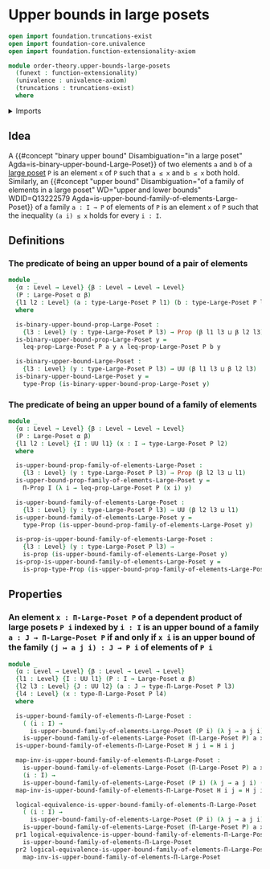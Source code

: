 # Upper bounds in large posets

```agda
open import foundation.truncations-exist
open import foundation-core.univalence
open import foundation.function-extensionality-axiom

module order-theory.upper-bounds-large-posets
  (funext : function-extensionality)
  (univalence : univalence-axiom)
  (truncations : truncations-exist)
  where
```

<details><summary>Imports</summary>

```agda
open import foundation.conjunction funext univalence truncations
open import foundation.dependent-pair-types
open import foundation.dependent-products-propositions funext
open import foundation.logical-equivalences funext
open import foundation.propositions funext univalence
open import foundation.universe-levels

open import order-theory.dependent-products-large-posets funext univalence truncations
open import order-theory.large-posets funext univalence truncations
```

</details>

## Idea

A
{{#concept "binary upper bound" Disambiguation="in a large poset" Agda=is-binary-upper-bound-Large-Poset}}
of two elements `a` and `b` of a [large poset](order-theory.large-posets.md) `P`
is an element `x` of `P` such that `a ≤ x` and `b ≤ x` both hold. Similarly, an
{{#concept "upper bound" Disambiguation="of a family of elements in a large poset" WD="upper and lower bounds" WDID=Q13222579 Agda=is-upper-bound-family-of-elements-Large-Poset}}
of a family `a : I → P` of elements of `P` is an element `x` of `P` such that
the inequality `(a i) ≤ x` holds for every `i : I`.

## Definitions

### The predicate of being an upper bound of a pair of elements

```agda
module _
  {α : Level → Level} {β : Level → Level → Level}
  (P : Large-Poset α β)
  {l1 l2 : Level} (a : type-Large-Poset P l1) (b : type-Large-Poset P l2)
  where

  is-binary-upper-bound-prop-Large-Poset :
    {l3 : Level} (y : type-Large-Poset P l3) → Prop (β l1 l3 ⊔ β l2 l3)
  is-binary-upper-bound-prop-Large-Poset y =
    leq-prop-Large-Poset P a y ∧ leq-prop-Large-Poset P b y

  is-binary-upper-bound-Large-Poset :
    {l3 : Level} (y : type-Large-Poset P l3) → UU (β l1 l3 ⊔ β l2 l3)
  is-binary-upper-bound-Large-Poset y =
    type-Prop (is-binary-upper-bound-prop-Large-Poset y)
```

### The predicate of being an upper bound of a family of elements

```agda
module _
  {α : Level → Level} {β : Level → Level → Level}
  (P : Large-Poset α β)
  {l1 l2 : Level} {I : UU l1} (x : I → type-Large-Poset P l2)
  where

  is-upper-bound-prop-family-of-elements-Large-Poset :
    {l3 : Level} (y : type-Large-Poset P l3) → Prop (β l2 l3 ⊔ l1)
  is-upper-bound-prop-family-of-elements-Large-Poset y =
    Π-Prop I (λ i → leq-prop-Large-Poset P (x i) y)

  is-upper-bound-family-of-elements-Large-Poset :
    {l3 : Level} (y : type-Large-Poset P l3) → UU (β l2 l3 ⊔ l1)
  is-upper-bound-family-of-elements-Large-Poset y =
    type-Prop (is-upper-bound-prop-family-of-elements-Large-Poset y)

  is-prop-is-upper-bound-family-of-elements-Large-Poset :
    {l3 : Level} (y : type-Large-Poset P l3) →
    is-prop (is-upper-bound-family-of-elements-Large-Poset y)
  is-prop-is-upper-bound-family-of-elements-Large-Poset y =
    is-prop-type-Prop (is-upper-bound-prop-family-of-elements-Large-Poset y)
```

## Properties

### An element `x : Π-Large-Poset P` of a dependent product of large posets `P i` indexed by `i : I` is an upper bound of a family `a : J → Π-Large-Poset P` if and only if `x i` is an upper bound of the family `(j ↦ a j i) : J → P i` of elements of `P i`

```agda
module _
  {α : Level → Level} {β : Level → Level → Level}
  {l1 : Level} {I : UU l1} (P : I → Large-Poset α β)
  {l2 l3 : Level} {J : UU l2} (a : J → type-Π-Large-Poset P l3)
  {l4 : Level} (x : type-Π-Large-Poset P l4)
  where

  is-upper-bound-family-of-elements-Π-Large-Poset :
    ( (i : I) →
      is-upper-bound-family-of-elements-Large-Poset (P i) (λ j → a j i) (x i)) →
    is-upper-bound-family-of-elements-Large-Poset (Π-Large-Poset P) a x
  is-upper-bound-family-of-elements-Π-Large-Poset H j i = H i j

  map-inv-is-upper-bound-family-of-elements-Π-Large-Poset :
    is-upper-bound-family-of-elements-Large-Poset (Π-Large-Poset P) a x →
    (i : I) →
    is-upper-bound-family-of-elements-Large-Poset (P i) (λ j → a j i) (x i)
  map-inv-is-upper-bound-family-of-elements-Π-Large-Poset H i j = H j i

  logical-equivalence-is-upper-bound-family-of-elements-Π-Large-Poset :
    ( (i : I) →
      is-upper-bound-family-of-elements-Large-Poset (P i) (λ j → a j i) (x i)) ↔
    is-upper-bound-family-of-elements-Large-Poset (Π-Large-Poset P) a x
  pr1 logical-equivalence-is-upper-bound-family-of-elements-Π-Large-Poset =
    is-upper-bound-family-of-elements-Π-Large-Poset
  pr2 logical-equivalence-is-upper-bound-family-of-elements-Π-Large-Poset =
    map-inv-is-upper-bound-family-of-elements-Π-Large-Poset
```
